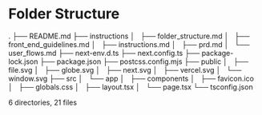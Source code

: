 # Folder Structure

.
├── README.md
├── instructions
│   ├── folder_structure.md
│   ├── front_end_guidelines.md
│   ├── instructions.md
│   ├── prd.md
│   └── user_flows.md
├── next-env.d.ts
├── next.config.ts
├── package-lock.json
├── package.json
├── postcss.config.mjs
├── public
│   ├── file.svg
│   ├── globe.svg
│   ├── next.svg
│   ├── vercel.svg
│   └── window.svg
├── src
│   └── app
│       ├── components
│       ├── favicon.ico
│       ├── globals.css
│       ├── layout.tsx
│       └── page.tsx
└── tsconfig.json

6 directories, 21 files
